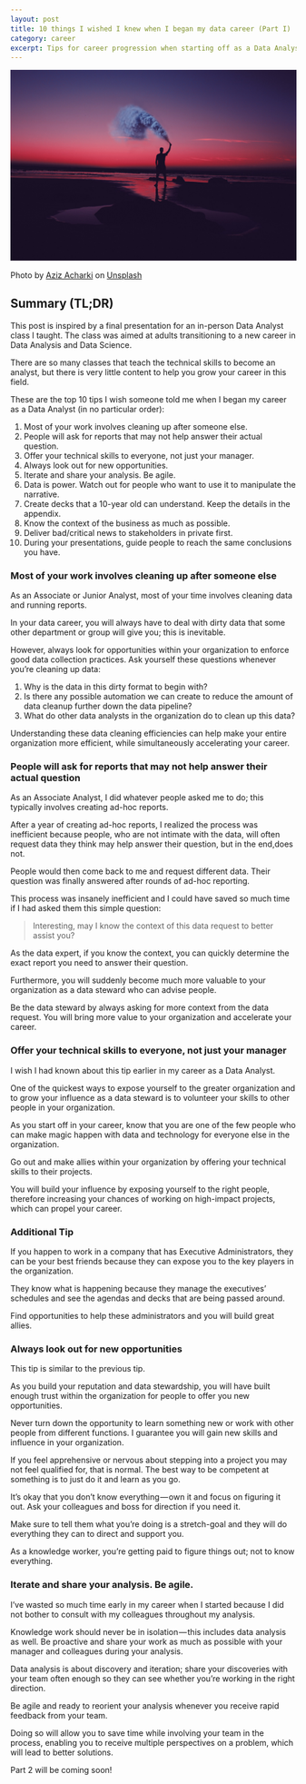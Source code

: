 ```yaml
---
layout: post
title: 10 things I wished I knew when I began my data career (Part I)
category: career
excerpt: Tips for career progression when starting off as a Data Analyst.
---
```


![Splash](/images/Tips-1/splash.jpeg)

Photo by [Aziz Acharki](https://unsplash.com/@acharki95?utm_source=unsplash&utm_medium=referral&utm_content=creditCopyText) on [Unsplash](https://unsplash.com/s/photos/aziz-acharki?utm_source=unsplash&utm_medium=referral&utm_content=creditCopyText)

## Summary (TL;DR)

This post is inspired by a final presentation for an in-person Data Analyst class I taught. The class was aimed at adults transitioning to a new career in Data Analysis and Data Science.

There are so many classes that teach the technical skills to become an analyst, but there is very little content to help you grow your career in this field. 

These are the top 10 tips I wish someone told me when I began my career as a Data Analyst (in no particular order):

1. Most of your work involves cleaning up after someone else.
2. People will ask for reports that may not help answer their actual question.
3. Offer your technical skills to everyone, not just your manager.
4. Always look out for new opportunities.
5. Iterate and share your analysis. Be agile.
6. Data is power. Watch out for people who want to use it to manipulate the narrative.
7. Create decks that a 10-year old can understand. Keep the details in the appendix.
8. Know the context of the business as much as possible.
9. Deliver bad/critical news to stakeholders in private first.
10. During your presentations, guide people to reach the same conclusions you have.

### Most of your work involves cleaning up after someone else

As an Associate or Junior Analyst, most of your time involves cleaning data and running reports. 
 
In your data career, you will always have to deal with dirty data that some other department or group will give you; this is inevitable. 

However, always look for opportunities within your organization to enforce good data collection practices. Ask yourself these questions whenever you’re cleaning up data:

1. Why is the data in this dirty format to begin with?
2. Is there any possible automation we can create to reduce the amount of data cleanup further down the data pipeline?
3. What do other data analysts in the organization do to clean up this data?

Understanding these data cleaning efficiencies can help make your entire organization more efficient, while simultaneously accelerating your career.

### People will ask for reports that may not help answer their actual question

As an Associate Analyst, I did whatever people asked me to do; this typically involves creating ad-hoc reports.

After a year of creating ad-hoc reports, I realized the process was inefficient because people, who are not intimate with the data, will often request data they think may help answer their question, but in the end,does not.

People would then come back to me and request different data. Their question was finally answered after rounds of ad-hoc reporting.

This process was insanely inefficient and I could have saved so much time if I had asked them this simple question:

> Interesting, may I know the context of this data request to better assist you?

As the data expert, if you know the context, you can quickly determine the exact report you need to answer their question.

Furthermore, you will suddenly become much more valuable to your organization as a data steward who can advise people.

Be the data steward by always asking for more context from the data request. You will bring more value to your organization and accelerate your career.

### Offer your technical skills to everyone, not just your manager

I wish I had known about this tip earlier in my career as a Data Analyst. 

One of the quickest ways to expose yourself to the greater organization and to grow your influence as a data steward is to volunteer your skills to other people in your organization.

As you start off in your career, know that you are one of the few people who can make magic happen with data and technology for everyone else in the organization.

Go out and make allies within your organization by offering your technical skills to their projects.

You will build your influence by exposing yourself to the right people, therefore increasing your chances of working on high-impact projects, which can propel your career.

### Additional Tip

If you happen to work in a company that has Executive Administrators, they can be your best friends because they can expose you to the key players in the organization.

They know what is happening because they manage the executives’ schedules and see the agendas and decks that are being passed around. 

Find opportunities to help these administrators and you will build great allies.

### Always look out for new opportunities

This tip is similar to the previous tip.

As you build your reputation and data stewardship, you will have built enough trust within the organization for people to offer you new opportunities.

Never turn down the opportunity to learn something new or work with other people from different functions. I guarantee you will gain new skills and influence in your organization.

If you feel apprehensive or nervous about stepping into a project you may not feel qualified for, that is normal. The best way to be competent at something is to just do it and learn as you go.

It’s okay that you don’t know everything — own it and focus on figuring it out. Ask your colleagues and boss for direction if you need it. 

Make sure to tell them what you’re doing is a stretch-goal and they will do everything they can to direct and support you.

As a knowledge worker, you’re getting paid to figure things out; not to know everything.

### Iterate and share your analysis. Be agile.

I’ve wasted so much time early in my career when I started because I did not bother to consult with my colleagues throughout my analysis.

Knowledge work should never be in isolation — this includes data analysis as well. Be proactive and share your work as much as possible with your manager and colleagues during your analysis.

Data analysis is about discovery and iteration; share your discoveries with your team often enough so they can see whether you’re working in the right direction.

Be agile and ready to reorient your analysis whenever you receive rapid feedback from your team.

Doing so will allow you to save time while involving your team in the process, enabling you to receive multiple perspectives on a problem, which will lead to better solutions.

Part 2 will be coming soon!
